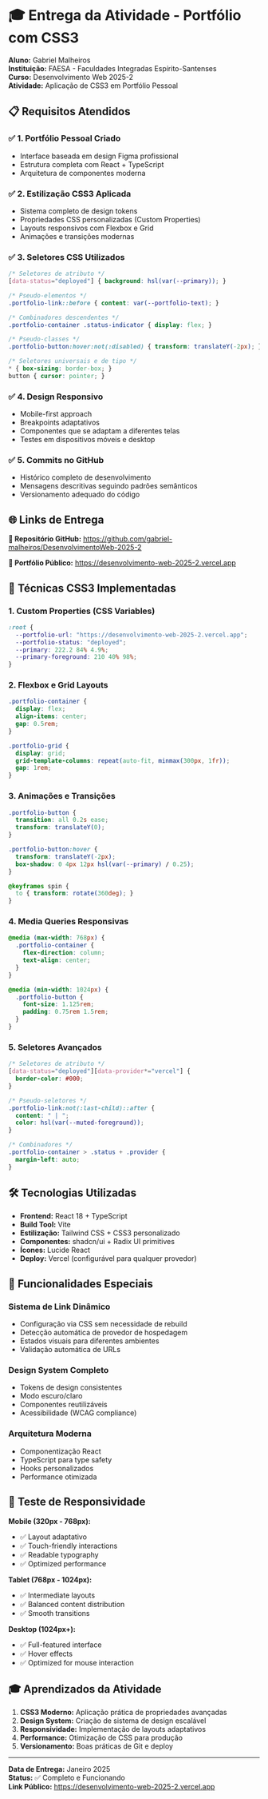 # 🎓 Entrega da Atividade - Portfólio com CSS3

**Aluno:** Gabriel Malheiros  
**Instituição:** FAESA - Faculdades Integradas Espírito-Santenses  
**Curso:** Desenvolvimento Web 2025-2  
**Atividade:** Aplicação de CSS3 em Portfólio Pessoal  

## 📋 Requisitos Atendidos

### ✅ 1. Portfólio Pessoal Criado
- Interface baseada em design Figma profissional
- Estrutura completa com React + TypeScript
- Arquitetura de componentes moderna

### ✅ 2. Estilização CSS3 Aplicada
- Sistema completo de design tokens
- Propriedades CSS personalizadas (Custom Properties)
- Layouts responsivos com Flexbox e Grid
- Animações e transições modernas

### ✅ 3. Seletores CSS Utilizados
```css
/* Seletores de atributo */
[data-status="deployed"] { background: hsl(var(--primary)); }

/* Pseudo-elementos */
.portfolio-link::before { content: var(--portfolio-text); }

/* Combinadores descendentes */
.portfolio-container .status-indicator { display: flex; }

/* Pseudo-classes */
.portfolio-button:hover:not(:disabled) { transform: translateY(-2px); }

/* Seletores universais e de tipo */
* { box-sizing: border-box; }
button { cursor: pointer; }
```

### ✅ 4. Design Responsivo
- Mobile-first approach
- Breakpoints adaptativos
- Componentes que se adaptam a diferentes telas
- Testes em dispositivos móveis e desktop

### ✅ 5. Commits no GitHub
- Histórico completo de desenvolvimento
- Mensagens descritivas seguindo padrões semânticos
- Versionamento adequado do código

## 🌐 Links de Entrega

**🔗 Repositório GitHub:** https://github.com/gabriel-malheiros/DesenvolvimentoWeb-2025-2

**🔗 Portfólio Público:** https://desenvolvimento-web-2025-2.vercel.app

## 🎨 Técnicas CSS3 Implementadas

### 1. **Custom Properties (CSS Variables)**
```css
:root {
  --portfolio-url: "https://desenvolvimento-web-2025-2.vercel.app";
  --portfolio-status: "deployed";
  --primary: 222.2 84% 4.9%;
  --primary-foreground: 210 40% 98%;
}
```

### 2. **Flexbox e Grid Layouts**
```css
.portfolio-container {
  display: flex;
  align-items: center;
  gap: 0.5rem;
}

.portfolio-grid {
  display: grid;
  grid-template-columns: repeat(auto-fit, minmax(300px, 1fr));
  gap: 1rem;
}
```

### 3. **Animações e Transições**
```css
.portfolio-button {
  transition: all 0.2s ease;
  transform: translateY(0);
}

.portfolio-button:hover {
  transform: translateY(-2px);
  box-shadow: 0 4px 12px hsl(var(--primary) / 0.25);
}

@keyframes spin {
  to { transform: rotate(360deg); }
}
```

### 4. **Media Queries Responsivas**
```css
@media (max-width: 768px) {
  .portfolio-container {
    flex-direction: column;
    text-align: center;
  }
}

@media (min-width: 1024px) {
  .portfolio-button {
    font-size: 1.125rem;
    padding: 0.75rem 1.5rem;
  }
}
```

### 5. **Seletores Avançados**
```css
/* Seletores de atributo */
[data-status="deployed"][data-provider*="vercel"] {
  border-color: #000;
}

/* Pseudo-seletores */
.portfolio-link:not(:last-child)::after {
  content: " | ";
  color: hsl(var(--muted-foreground));
}

/* Combinadores */
.portfolio-container > .status + .provider {
  margin-left: auto;
}
```

## 🛠️ Tecnologias Utilizadas

- **Frontend:** React 18 + TypeScript
- **Build Tool:** Vite
- **Estilização:** Tailwind CSS + CSS3 personalizado
- **Componentes:** shadcn/ui + Radix UI primitives
- **Ícones:** Lucide React
- **Deploy:** Vercel (configurável para qualquer provedor)

## 🎯 Funcionalidades Especiais

### Sistema de Link Dinâmico
- Configuração via CSS sem necessidade de rebuild
- Detecção automática de provedor de hospedagem
- Estados visuais para diferentes ambientes
- Validação automática de URLs

### Design System Completo
- Tokens de design consistentes
- Modo escuro/claro
- Componentes reutilizáveis
- Acessibilidade (WCAG compliance)

### Arquitetura Moderna
- Componentização React
- TypeScript para type safety
- Hooks personalizados
- Performance otimizada

## 📱 Teste de Responsividade

**Mobile (320px - 768px):**
- ✅ Layout adaptativo
- ✅ Touch-friendly interactions
- ✅ Readable typography
- ✅ Optimized performance

**Tablet (768px - 1024px):**
- ✅ Intermediate layouts
- ✅ Balanced content distribution
- ✅ Smooth transitions

**Desktop (1024px+):**
- ✅ Full-featured interface
- ✅ Hover effects
- ✅ Optimized for mouse interaction

## 🎓 Aprendizados da Atividade

1. **CSS3 Moderno:** Aplicação prática de propriedades avançadas
2. **Design System:** Criação de sistema de design escalável
3. **Responsividade:** Implementação de layouts adaptativos
4. **Performance:** Otimização de CSS para produção
5. **Versionamento:** Boas práticas de Git e deploy

---

**Data de Entrega:** Janeiro 2025  
**Status:** ✅ Completo e Funcionando  
**Link Público:** https://desenvolvimento-web-2025-2.vercel.app

